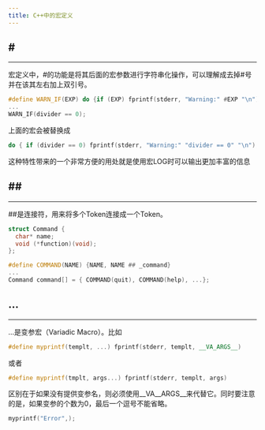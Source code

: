 ```yaml
---
title: C++中的宏定义
---
```


## \# ##
----
宏定义中，#的功能是将其后面的宏参数进行字符串化操作，可以理解成去掉#号并在该其左右加上双引号。
```c++
#define WARN_IF(EXP) do {if (EXP) fprintf(stderr, "Warning:" #EXP "\n");} while(0)
...
WARN_IF(divider == 0);
```
上面的宏会被替换成
```c++
do { if (divider == 0) fprintf(stderr, "Warning:" "divider == 0" "\n"); } while(0);
```
这种特性带来的一个非常方便的用处就是使用宏LOG时可以输出更加丰富的信息

## \#\# ##
----
\#\#是连接符，用来将多个Token连接成一个Token。
```c++
struct Command {
  char* name;
  void (*function)(void);
};

#define COMMAND(NAME) {NAME, NAME ## _command}
...
Command command[] = { COMMAND(quit), COMMAND(help), ...};
```

## ...
----
...是变参宏（Variadic Macro）。比如
```c++
#define myprintf(templt, ...) fprintf(stderr, templt, __VA_ARGS__)
```
或者
```c++
#define myprintf(tmplt, args...) fprintf(stderr, templt, args)
```
区别在于如果没有提供变参名，则必须使用__VA__ARGS__来代替它。同时要注意的是，如果变参的个数为0，最后一个逗号不能省略。
```c++
myprintf("Error",);
```
